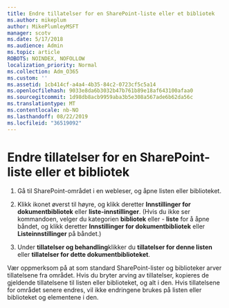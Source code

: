 ```yaml
---
title: Endre tillatelser for en SharePoint-liste eller et bibliotek
ms.author: mikeplum
author: MikePlumleyMSFT
manager: scotv
ms.date: 5/17/2018
ms.audience: Admin
ms.topic: article
ROBOTS: NOINDEX, NOFOLLOW
localization_priority: Normal
ms.collection: Adm_O365
ms.custom: ''
ms.assetid: 1cb414cf-a4a4-4b35-84c2-0723cf5c5a14
ms.openlocfilehash: 9033e8da6b3032b47b761b89e18af643100afaa0
ms.sourcegitcommit: 1d98db8acb9959aba3b5e308a567ade6b62da56c
ms.translationtype: MT
ms.contentlocale: nb-NO
ms.lasthandoff: 08/22/2019
ms.locfileid: "36519092"
---
```

# <a name="change-permissions-for-a-sharepoint-list-or-library"></a>Endre tillatelser for en SharePoint-liste eller et bibliotek

1. Gå til SharePoint-området i en webleser, og åpne listen eller biblioteket.
    
2. Klikk ikonet øverst til høyre, og klikk deretter **Innstillinger for dokumentbibliotek** eller **liste-innstillinger**. (Hvis du ikke ser kommandoen, velger du kategorien **bibliotek** eller - **liste** for å åpne båndet, og klikk deretter **Innstillinger for dokumentbibliotek** eller **Listeinnstillinger** på båndet.) 
    
3. Under **tillatelser og behandling**klikker du **tillatelser for denne listen** eller **tillatelser for dette dokumentbiblioteket**.
    
Vær oppmerksom på at som standard SharePoint-lister og biblioteker arver tillatelsene fra området. Hvis du bryter arving av tillatelser, kopieres de gjeldende tillatelsene til listen eller biblioteket, og alt i den. Hvis tillatelsene for området senere endres, vil ikke endringene brukes på listen eller biblioteket og elementene i den.
  

